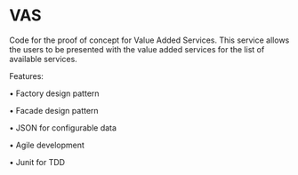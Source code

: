 VAS
===
Code for the proof of concept for Value Added Services. This service allows the users to be presented with the value added services for the list of available services.



Features:

•	Factory design pattern

•	Facade design pattern

•	JSON for configurable data

•	Agile development

•	Junit for TDD
